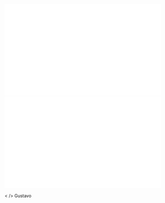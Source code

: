 ![Github Stats](https://raw.githubusercontent.com/nmcardoso/github-stats/master/generated/overview.svg) ![Most Used Languages](https://raw.githubusercontent.com/nmcardoso/github-stats/master/generated/languages.svg)

< /> 
Gustavo
